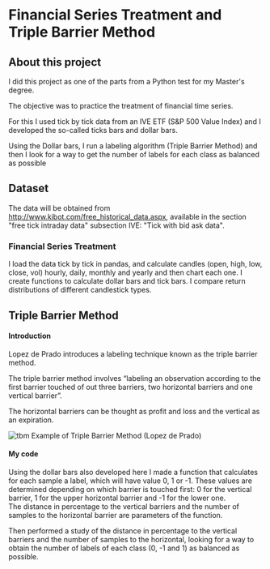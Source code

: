 
# Financial Series Treatment and Triple Barrier Method
## About this project

I did this project as one of the parts from a Python test for my Master's degree.

The objective was to practice the treatment of financial time series.

For this I used tick by tick data from an IVE ETF (S&P 500 Value Index) and I developed 
the so-called ticks bars and dollar bars.

Using the Dollar bars, I run a labeling algorithm (Triple Barrier Method) and then 
I look for a way to get the number of labels for each class as balanced as possible

## Dataset
The data will be obtained from http://www.kibot.com/free_historical_data.aspx,
available in the section "free tick intraday data" subsection IVE: "Tick with bid ask
data".

### Financial Series Treatment

I load the data tick by tick in pandas, and calculate candles (open, high, low, close, vol) 
hourly, daily, monthly and yearly and then chart each one.
I create functions to calculate dollar bars and tick bars.
I compare return distributions of different candlestick types.

## Triple Barrier Method

#### Introduction

Lopez de Prado introduces a labeling technique known as the triple barrier method.

The triple barrier method involves “labeling an observation according to the first barrier 
touched of out three barriers, two horizontal barriers and one vertical barrier”.

The horizontal barriers can be thought as profit and loss and the vertical as an expiration.

![tbm](https://user-images.githubusercontent.com/121939304/211831107-f356016b-e0d0-4709-b648-2fc9eed42e7c.jpg)
Example of Triple Barrier Method (Lopez de Prado)

#### My code
Using the dollar bars also developed here I made a function that calculates for each sample 
a label, which will have value 0, 1 or -1. These values are determined depending on which 
barrier is touched first: 0 for the vertical barrier, 1 for the upper horizontal barrier 
and -1 for the lower one.  
The distance in percentage to the vertical barriers and the number of samples to 
the horizontal barrier are parameters of the function.

Then performed a study of the distance in percentage to the vertical barriers and the
number of samples to the horizontal, looking for a way to obtain the number of labels 
of each class (0, -1 and 1) as balanced as possible.


